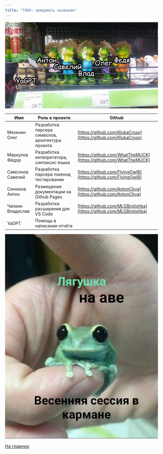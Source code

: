 ```yaml
---
title: "TODO: придумать название"
---
```


![alt_text](./img/we_are.jpg)

| Имя              | Роль в проекте                                   | Github                          |
|------------------|--------------------------------------------------|---------------------------------|
| Мезенин Олег     | Разработка парсера символов, архитектура проекта | [https://github.com/KlukaCross](https://github.com/KlukaCross) |
| Меркулов Фёдор   | Разработка интепретатора, синтаксис языка        | [https://github.com/WhatTheMUCK](https://github.com/WhatTheMUCK)  |
| Самсонов Савелий | Разработка парсера токенов, тестирование         | [https://github.com/FlyingOwl8](https://github.com/FlyingOwl8)   |
| Синюков Антон    | Размещение документации на Github Pages          | [https://github.com/AntonCkya](https://github.com/AntonCkya)    |
| Чапкин Владислав | Разработка расширения для VS Code                | [https://github.com/MLGBrotishka](https://github.com/MLGBrotishka) |
| YaGPT            | Помощь в написании отчёта                        |                                 |

![alt_text](./img/frog6.jpeg)

[На главную]({{site.baseurl}})